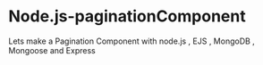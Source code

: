 # Node.js-paginationComponent
Lets make a Pagination Component with node.js , EJS , MongoDB , Mongoose and Express
